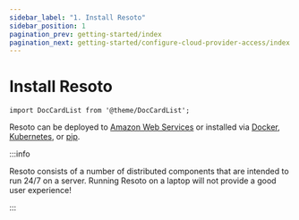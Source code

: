 ```yaml
---
sidebar_label: "1. Install Resoto"
sidebar_position: 1
pagination_prev: getting-started/index
pagination_next: getting-started/configure-cloud-provider-access/index
---
```


# Install Resoto

```mdx-code-block
import DocCardList from '@theme/DocCardList';
```

Resoto can be deployed to [Amazon Web Services](./aws/index.md) or installed via [Docker](./docker.md), [Kubernetes](./kubernetes.md), or [pip](./pip.md).

:::info

Resoto consists of a number of distributed components that are intended to run 24/7 on a server. Running Resoto on a laptop will not provide a good user experience!

:::

<DocCardList />
